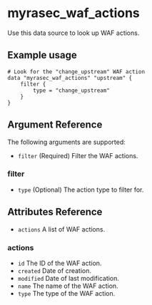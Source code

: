 # myrasec_waf_actions

Use this data source to look up WAF actions.

## Example usage

```hcl
# Look for the "change_upstream" WAF action
data "myrasec_waf_actions" "upstream" {
    filter {
        type = "change_upstream"
    }
}
```

## Argument Reference

The following arguments are supported:

* `filter` (Required) Filter the WAF actions.

### filter
* `type` (Optional) The action type to filter for.

## Attributes Reference
* `actions` A list of WAF actions.

### actions
* `id` The ID of the WAF action.
* `created` Date of creation.
* `modified` Date of last modification.
* `name` The name of the WAF action.
* `type` The type of the WAF action.